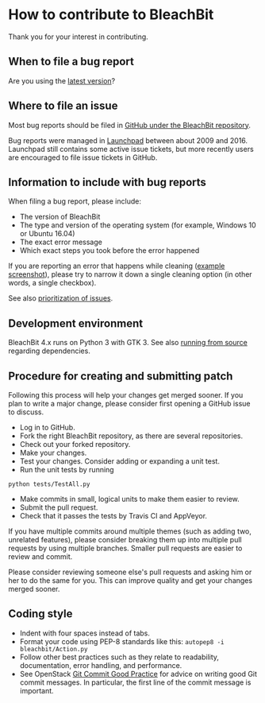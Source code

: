 # How to contribute to BleachBit

Thank you for your interest in contributing.


## When to file a bug report

Are you using the [latest version](https://www.bleachbit.org/download)?

## Where to file an issue

Most bug reports should be filed in [GitHub under the BleachBit repository](https://github.com/bleachbit/bleachbit/issues/new).

Bug reports were managed in [Launchpad](https://bugs.launchpad.net/bleachbit/) between about 2009 and 2016. Launchpad still contains some active issue tickets, but more recently users are encouraged to file issue tickets in GitHub.


## Information to include with bug reports

When filing a bug report, please include:
* The version of BleachBit
* The type and version of the operating system (for example, Windows 10 or Ubuntu 16.04)
* The exact error message
* Which exact steps you took before the error happened

If you are reporting an error that happens while cleaning ([example screenshot](https://user-images.githubusercontent.com/22394276/31048383-42d469d8-a61c-11e7-9a7d-d149887ce2f3.jpg)), please try to narrow it down a single cleaning option (in other words, a single checkbox).

See also [prioritization of issues](https://www.bleachbit.org/contribute/prioritization-issues).


## Development environment

BleachBit 4.x runs on Python 3 with GTK 3. See also [running from source](https://docs.bleachbit.org/dev/running-from-source-code.html) regarding dependencies.


## Procedure for creating and submitting patch

Following this process will help your changes get merged sooner. If you plan to write a major change, please consider first opening a GitHub issue to discuss.

* Log in to GitHub.
* Fork the right BleachBit repository, as there are several repositories.
* Check out your forked repository.
* Make your changes.
* Test your changes. Consider adding or expanding a unit test.
* Run the unit tests by running
````
python tests/TestAll.py
````
* Make commits in small, logical units to make them easier to review.
* Submit the pull request.
* Check that it passes the tests by Travis CI and AppVeyor.

If you have multiple commits around multiple themes (such as adding two, unrelated features), please consider breaking them up into multiple pull requests by using multiple branches. Smaller pull requests are easier to review and commit.

Please consider reviewing someone else's pull requests and asking him or her to do the same for you. This can improve quality and get your changes merged sooner.


## Coding style

* Indent with four spaces instead of tabs.
* Format your code using PEP-8 standards like this:
````autopep8 -i bleachbit/Action.py````
* Follow other best practices such as they relate to readability, documentation, error handling, and performance.
* See OpenStack [Git Commit Good Practice](https://wiki.openstack.org/wiki/GitCommitMessages) for advice on writing good Git commit messages. In particular, the first line of the commit message is important.
